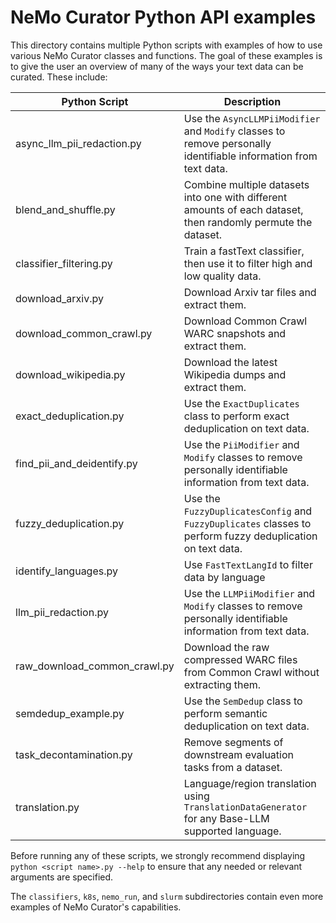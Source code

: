 # NeMo Curator Python API examples

This directory contains multiple Python scripts with examples of how to use various NeMo Curator classes and functions.
The goal of these examples is to give the user an overview of many of the ways your text data can be curated.
These include:

| Python Script                         | Description                                                                                                      |
|---------------------------------------|------------------------------------------------------------------------------------------------------------------|
| async_llm_pii_redaction.py            | Use the `AsyncLLMPiiModifier` and `Modify` classes to remove personally identifiable information from text data. |
| blend_and_shuffle.py                  | Combine multiple datasets into one with different amounts of each dataset, then randomly permute the dataset.    |
| classifier_filtering.py               | Train a fastText classifier, then use it to filter high and low quality data.                                    |
| download_arxiv.py                     | Download Arxiv tar files and extract them.                                                                       |
| download_common_crawl.py              | Download Common Crawl WARC snapshots and extract them.                                                           |
| download_wikipedia.py                 | Download the latest Wikipedia dumps and extract them.                                                            |
| exact_deduplication.py                | Use the `ExactDuplicates` class to perform exact deduplication on text data.                                     |
| find_pii_and_deidentify.py            | Use the `PiiModifier` and `Modify` classes to remove personally identifiable information from text data.         |
| fuzzy_deduplication.py                | Use the `FuzzyDuplicatesConfig` and `FuzzyDuplicates` classes to perform fuzzy deduplication on text data.       |
| identify_languages.py                 | Use `FastTextLangId` to filter data by language                                                                  |
| llm_pii_redaction.py                  | Use the `LLMPiiModifier` and `Modify` classes to remove personally identifiable information from text data.      |
| raw_download_common_crawl.py          | Download the raw compressed WARC files from Common Crawl without extracting them.                                |
| semdedup_example.py                   | Use the `SemDedup` class to perform semantic deduplication on text data.                                         |
| task_decontamination.py               | Remove segments of downstream evaluation tasks from a dataset.                                                   |
| translation.py                        | Language/region translation using `TranslationDataGenerator` for any Base-LLM supported language.                |

Before running any of these scripts, we strongly recommend displaying `python <script name>.py --help` to ensure that any needed or relevant arguments are specified.

The `classifiers`, `k8s`, `nemo_run`, and `slurm` subdirectories contain even more examples of NeMo Curator's capabilities.
